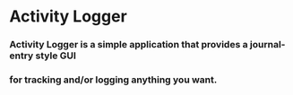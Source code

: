
# **Activity Logger**

### Activity Logger is a simple application that provides a journal-entry style GUI 
### for tracking and/or logging anything you want. 


